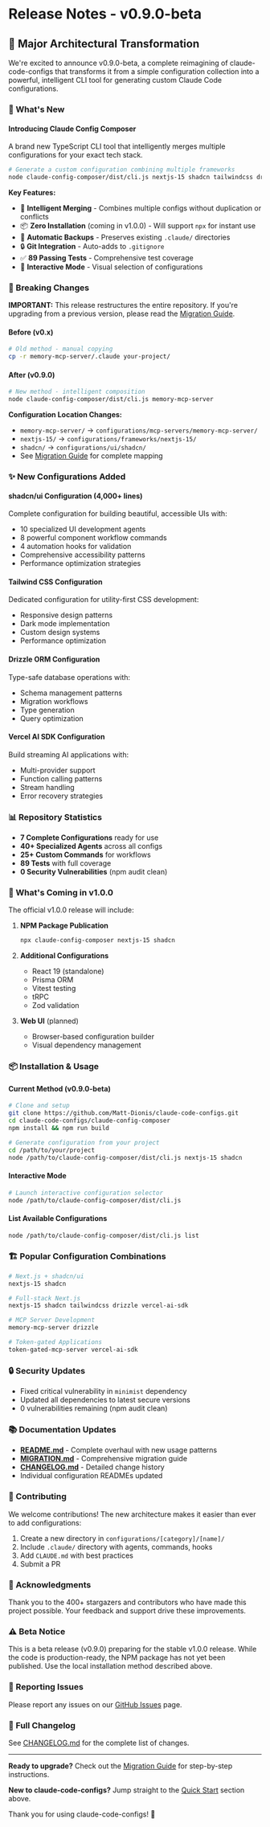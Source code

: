 # Release Notes - v0.9.0-beta

## 🚀 Major Architectural Transformation

We're excited to announce v0.9.0-beta, a complete reimagining of claude-code-configs that transforms it from a simple configuration collection into a powerful, intelligent CLI tool for generating custom Claude Code configurations.

### 🎯 What's New

#### **Introducing Claude Config Composer**
A brand new TypeScript CLI tool that intelligently merges multiple configurations for your exact tech stack.

```bash
# Generate a custom configuration combining multiple frameworks
node claude-config-composer/dist/cli.js nextjs-15 shadcn tailwindcss drizzle
```

**Key Features:**
- 🧠 **Intelligent Merging** - Combines multiple configs without duplication or conflicts
- 📦 **Zero Installation** (coming in v1.0.0) - Will support `npx` for instant use
- 🔄 **Automatic Backups** - Preserves existing `.claude/` directories
- 🔒 **Git Integration** - Auto-adds to `.gitignore`
- ✅ **89 Passing Tests** - Comprehensive test coverage
- 🎨 **Interactive Mode** - Visual selection of configurations

### 🚨 Breaking Changes

**IMPORTANT:** This release restructures the entire repository. If you're upgrading from a previous version, please read the [Migration Guide](MIGRATION.md).

#### Before (v0.x)
```bash
# Old method - manual copying
cp -r memory-mcp-server/.claude your-project/
```

#### After (v0.9.0)
```bash
# New method - intelligent composition
node claude-config-composer/dist/cli.js memory-mcp-server
```

**Configuration Location Changes:**
- `memory-mcp-server/` → `configurations/mcp-servers/memory-mcp-server/`
- `nextjs-15/` → `configurations/frameworks/nextjs-15/`
- `shadcn/` → `configurations/ui/shadcn/`
- See [Migration Guide](MIGRATION.md) for complete mapping

### ✨ New Configurations Added

#### **shadcn/ui Configuration** (4,000+ lines)
Complete configuration for building beautiful, accessible UIs with:
- 10 specialized UI development agents
- 8 powerful component workflow commands
- 4 automation hooks for validation
- Comprehensive accessibility patterns
- Performance optimization strategies

#### **Tailwind CSS Configuration**
Dedicated configuration for utility-first CSS development:
- Responsive design patterns
- Dark mode implementation
- Custom design systems
- Performance optimization

#### **Drizzle ORM Configuration**
Type-safe database operations with:
- Schema management patterns
- Migration workflows
- Type generation
- Query optimization

#### **Vercel AI SDK Configuration**
Build streaming AI applications with:
- Multi-provider support
- Function calling patterns
- Stream handling
- Error recovery strategies

### 📊 Repository Statistics

- **7 Complete Configurations** ready for use
- **40+ Specialized Agents** across all configs
- **25+ Custom Commands** for workflows
- **89 Tests** with full coverage
- **0 Security Vulnerabilities** (npm audit clean)

### 🔄 What's Coming in v1.0.0

The official v1.0.0 release will include:

1. **NPM Package Publication**
   ```bash
   npx claude-config-composer nextjs-15 shadcn
   ```

2. **Additional Configurations**
   - React 19 (standalone)
   - Prisma ORM
   - Vitest testing
   - tRPC
   - Zod validation

3. **Web UI** (planned)
   - Browser-based configuration builder
   - Visual dependency management

### 📦 Installation & Usage

#### Current Method (v0.9.0-beta)

```bash
# Clone and setup
git clone https://github.com/Matt-Dionis/claude-code-configs.git
cd claude-code-configs/claude-config-composer
npm install && npm run build

# Generate configuration from your project
cd /path/to/your/project
node /path/to/claude-config-composer/dist/cli.js nextjs-15 shadcn
```

#### Interactive Mode
```bash
# Launch interactive configuration selector
node /path/to/claude-config-composer/dist/cli.js
```

#### List Available Configurations
```bash
node /path/to/claude-config-composer/dist/cli.js list
```

### 🏗️ Popular Configuration Combinations

```bash
# Next.js + shadcn/ui
nextjs-15 shadcn

# Full-stack Next.js
nextjs-15 shadcn tailwindcss drizzle vercel-ai-sdk

# MCP Server Development
memory-mcp-server drizzle

# Token-gated Applications
token-gated-mcp-server vercel-ai-sdk
```

### 🔒 Security Updates

- Fixed critical vulnerability in `minimist` dependency
- Updated all dependencies to latest secure versions
- 0 vulnerabilities remaining (npm audit clean)

### 📚 Documentation Updates

- **[README.md](README.md)** - Complete overhaul with new usage patterns
- **[MIGRATION.md](MIGRATION.md)** - Comprehensive migration guide
- **[CHANGELOG.md](CHANGELOG.md)** - Detailed change history
- Individual configuration READMEs updated

### 🤝 Contributing

We welcome contributions! The new architecture makes it easier than ever to add configurations:

1. Create a new directory in `configurations/[category]/[name]/`
2. Include `.claude/` directory with agents, commands, hooks
3. Add `CLAUDE.md` with best practices
4. Submit a PR

### 🙏 Acknowledgments

Thank you to the 400+ stargazers and contributors who have made this project possible. Your feedback and support drive these improvements.

### ⚠️ Beta Notice

This is a beta release (v0.9.0) preparing for the stable v1.0.0 release. While the code is production-ready, the NPM package has not yet been published. Use the local installation method described above.

### 🐛 Reporting Issues

Please report any issues on our [GitHub Issues](https://github.com/Matt-Dionis/claude-code-configs/issues) page.

### 📝 Full Changelog

See [CHANGELOG.md](CHANGELOG.md) for the complete list of changes.

---

**Ready to upgrade?** Check out the [Migration Guide](MIGRATION.md) for step-by-step instructions.

**New to claude-code-configs?** Jump straight to the [Quick Start](#installation--usage) section above.

Thank you for using claude-code-configs! 🚀